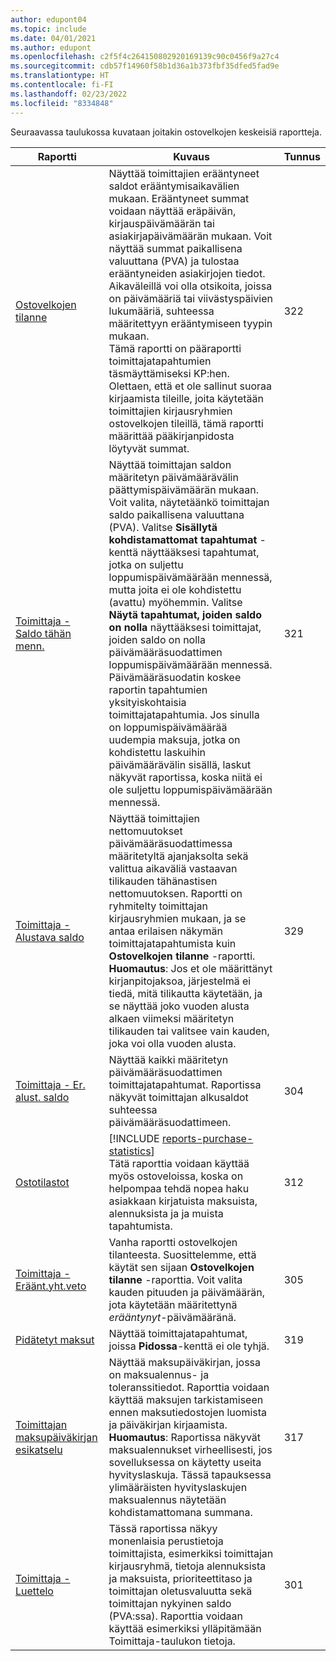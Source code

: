```yaml
---
author: edupont04
ms.topic: include
ms.date: 04/01/2021
ms.author: edupont
ms.openlocfilehash: c2f5f4c264150802920169139c90c0456f9a27c4
ms.sourcegitcommit: cdb57f14960f58b1d36a1b373fbf35dfed5fad9e
ms.translationtype: HT
ms.contentlocale: fi-FI
ms.lasthandoff: 02/23/2022
ms.locfileid: "8334848"
---
```

Seuraavassa taulukossa kuvataan joitakin ostovelkojen keskeisiä raportteja.

| Raportti | Kuvaus | Tunnus | 
|--|--|--|
| [Ostovelkojen tilanne](https://businesscentral.dynamics.com?report=322) |Näyttää toimittajien erääntyneet saldot erääntymisaikavälien mukaan. Erääntyneet summat voidaan näyttää eräpäivän, kirjauspäivämäärän tai asiakirjapäivämäärän mukaan. Voit näyttää summat paikallisena valuuttana (PVA) ja tulostaa erääntyneiden asiakirjojen tiedot. Aikaväleillä voi olla otsikoita, joissa on päivämääriä tai viivästyspäivien lukumääriä, suhteessa määritettyyn erääntymiseen tyypin mukaan.<br>Tämä raportti on pääraportti toimittajatapahtumien täsmäyttämiseksi KP:hen. Olettaen, että et ole sallinut suoraa kirjaamista tileille, joita käytetään toimittajien kirjausryhmien ostovelkojen tileillä, tämä raportti määrittää pääkirjanpidosta löytyvät summat.| 322|
| [Toimittaja - Saldo tähän menn.](https://businesscentral.dynamics.com?report=321) | Näyttää toimittajan saldon määritetyn päivämäärävälin päättymispäivämäärän mukaan. Voit valita, näytetäänkö toimittajan saldo paikallisena valuuttana (PVA). Valitse **Sisällytä kohdistamattomat tapahtumat** -kenttä näyttääksesi tapahtumat, jotka on suljettu loppumispäivämäärään mennessä, mutta joita ei ole kohdistettu (avattu) myöhemmin. Valitse **Näytä tapahtumat, joiden saldo on nolla** näyttääksesi toimittajat, joiden saldo on nolla päivämääräsuodattimen loppumispäivämäärään mennessä. Päivämääräsuodatin koskee raportin tapahtumien yksityiskohtaisia toimittajatapahtumia. Jos sinulla on loppumispäivämäärää uudempia maksuja, jotka on kohdistettu laskuihin päivämäärävälin sisällä, laskut näkyvät raportissa, koska niitä ei ole suljettu loppumispäivämäärään mennessä. | 321 |
| [Toimittaja - Alustava saldo](https://businesscentral.dynamics.com?report=329) | Näyttää toimittajien nettomuutokset päivämääräsuodattimessa määritetyltä ajanjaksolta sekä valittua aikaväliä vastaavan tilikauden tähänastisen nettomuutoksen. Raportti on ryhmitelty toimittajan kirjausryhmien mukaan, ja se antaa erilaisen näkymän toimittajatapahtumista kuin **Ostovelkojen tilanne** -raportti. **Huomautus**: Jos et ole määrittänyt kirjanpitojaksoa, järjestelmä ei tiedä, mitä tilikautta käytetään, ja se näyttää joko vuoden alusta alkaen viimeksi määritetyn tilikauden tai valitsee vain kauden, joka voi olla vuoden alusta.|329 | 
| [Toimittaja - Er. alust. saldo](https://businesscentral.dynamics.com?report=304) | Näyttää kaikki määritetyn päivämääräsuodattimen toimittajatapahtumat. Raportissa näkyvät toimittajan alkusaldot suhteessa päivämääräsuodattimeen. | 304 | 
| [Ostotilastot](https://businesscentral.dynamics.com?report=312) |[!INCLUDE [reports-purchase-statistics](reports-purchase-statistics.md)]<br>Tätä raporttia voidaan käyttää myös ostoveloissa, koska on helpompaa tehdä nopea haku asiakkaan kirjatuista maksuista, alennuksista ja ja muista tapahtumista.| 312 |
| [Toimittaja - Eräänt.yht.veto](https://businesscentral.dynamics.com?report=305)| Vanha raportti ostovelkojen tilanteesta. Suosittelemme, että käytät sen sijaan **Ostovelkojen tilanne** -raporttia. Voit valita kauden pituuden ja päivämäärän, jota käytetään määritettynä *erääntynyt*-päivämääränä.|305| 
| [Pidätetyt maksut](https://businesscentral.dynamics.com?report=319)| Näyttää toimittajatapahtumat, joissa **Pidossa**-kenttä ei ole tyhjä.| 319 |
| [Toimittajan maksupäiväkirjan esikatselu](https://businesscentral.dynamics.com?report=317)|Näyttää maksupäiväkirjan, jossa on maksualennus- ja toleranssitiedot. Raporttia voidaan käyttää maksujen tarkistamiseen ennen maksutiedostojen luomista ja päiväkirjan kirjaamista. **Huomautus**: Raportissa näkyvät maksualennukset virheellisesti, jos sovelluksessa on käytetty useita hyvityslaskuja. Tässä tapauksessa ylimääräisten hyvityslaskujen maksualennus näytetään kohdistamattomana summana.| 317 |
| [Toimittaja - Luettelo](https://businesscentral.dynamics.com?report=301)|Tässä raportissa näkyy monenlaisia perustietoja toimittajista, esimerkiksi toimittajan kirjausryhmä, tietoja alennuksista ja maksuista, prioriteettitaso ja toimittajan oletusvaluutta sekä toimittajan nykyinen saldo (PVA:ssa). Raporttia voidaan käyttää esimerkiksi ylläpitämään Toimittaja-taulukon tietoja.|301|